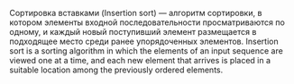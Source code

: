 Сортировка вставками (Insertion sort) — алгоритм сортировки, в котором элементы входной последовательности просматриваются по одному, и каждый новый поступивший элемент размещается в подходящее место среди ранее упорядоченных элементов.
Insertion sort is a sorting algorithm in which the elements of an input sequence are viewed one at a time, and each new element that arrives is placed in a suitable location among the previously ordered elements.

